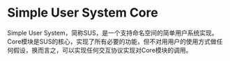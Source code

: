 # Simple User System Core

Simple User System，简称SUS，是一个支持命名空间的简单用户系统实现。Core模块是SUS的核心，实现了所有必要的功能，但不对用用户的使用方式做任何假设，换而言之，可以实现任何交互协议实现对Core模块的调用。